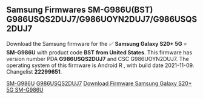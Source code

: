 <h2>Samsung Firmwares SM-G986U(BST) G986USQS2DUJ7/G986UOYN2DUJ7/G986USQS2DUJ7</h2>
Download the Samsung firmware for the ✅ <strong>Samsung Galaxy S20+ 5G </strong> ⭐ <strong>SM-G986U</strong> with product code <strong>BST</strong> <strong> from United States</strong>. This firmware has version number PDA <strong>G986USQS2DUJ7</strong> and CSC G986UOYN2DUJ7. The operating system of this firmware is Android R , with build date 2021-11-09. Changelist <strong>22299651</strong>.


[SM-G986U](https://samfirm.shop/samsung/model/SM-G986U)
[G986USQS2DUJ7](https://samfirm.shop/samsung/pda/G986USQS2DUJ7)
[Download Firmware Samsung Galaxy S20+ 5G SM-G986U](https://samfirm.shop/samsung/firmware/473610)
